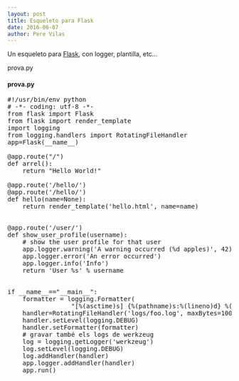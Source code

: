 ```yaml
---           
layout: post
title: Esqueleto para Flask
date: 2016-06-07
author: Pere Vilas
---
```


Un esqueleto para [Flask](http://flask.pocoo.org/Flask), con logger, plantilla, etc...

prova.py
#### prova.py

<pre>
#!/usr/bin/env python
# -*- coding: utf-8 -*-
from flask import Flask
from flask import render_template
import logging
from logging.handlers import RotatingFileHandler
app=Flask(__name__)

@app.route("/")
def arrel():
    return "Hello World!"

@app.route('/hello/')
@app.route('/hello/<name>')
def hello(name=None):
    return render_template('hello.html', name=name)


@app.route('/user/<username>')
def show_user_profile(username):
    # show the user profile for that user
    app.logger.warning('A warning occurred (%d apples)', 42)
    app.logger.error('An error occurred')
    app.logger.info('Info')
    return 'User %s' % username


if __name__=="__main__":
    formatter = logging.Formatter(
                 "[%(asctime)s] {%(pathname)s:%(lineno)d} %(levelname)s - %(message)s")
    handler=RotatingFileHandler('logs/foo.log', maxBytes=10000, backupCount=1)
    handler.setLevel(logging.DEBUG)
    handler.setFormatter(formatter)
    # gravar també els logs de werkzeug
    log = logging.getLogger('werkzeug')
    log.setLevel(logging.DEBUG)
    log.addHandler(handler)
    app.logger.addHandler(handler)
    app.run()
</pre>

